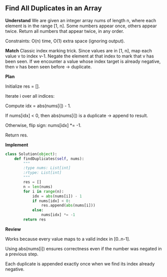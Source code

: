 ## Find All Duplicates in an Array
**Understand**
We are given an integer array nums of length n, where each element is in the range [1, n]. Some numbers appear once, others appear twice. Return all numbers that appear twice, in any order.

Constraints: O(n) time, O(1) extra space (ignoring output).

**Match**
Classic index marking trick. Since values are in [1, n], map each value v to index v-1. Negate the element at that index to mark that v has been seen. If we encounter a value whose index target is already negative, then v has been seen before → duplicate.

**Plan**

Initialize res = [].

Iterate i over all indices:

Compute idx = abs(nums[i]) - 1.

If nums[idx] < 0, then abs(nums[i]) is a duplicate → append to result.

Otherwise, flip sign: nums[idx] *= -1.

Return res.

**Implement**
```py
class Solution(object):
    def findDuplicates(self, nums):
        """
        :type nums: List[int]
        :rtype: List[int]
        """
        res = []
        n = len(nums)
        for i in range(n):
            idx = abs(nums[i]) - 1
            if nums[idx] < 0:
                res.append(abs(nums[i]))
            else:
                nums[idx] *= -1
        return res
```
**Review**

Works because every value maps to a valid index in [0..n-1].

Using abs(nums[i]) ensures correctness even if the number was negated in a previous step.

Each duplicate is appended exactly once when we find its index already negative.